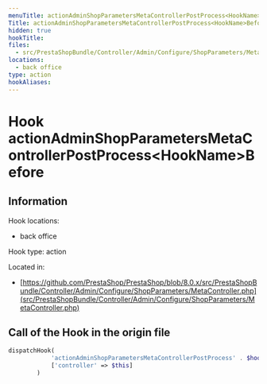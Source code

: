 ```yaml
---
menuTitle: actionAdminShopParametersMetaControllerPostProcess<HookName>Before
Title: actionAdminShopParametersMetaControllerPostProcess<HookName>Before
hidden: true
hookTitle: 
files:
  - src/PrestaShopBundle/Controller/Admin/Configure/ShopParameters/MetaController.php
locations:
  - back office
type: action
hookAliases:
---
```


# Hook actionAdminShopParametersMetaControllerPostProcess&lt;HookName>Before

## Information

Hook locations: 
  - back office

Hook type: action

Located in: 
  - [https://github.com/PrestaShop/PrestaShop/blob/8.0.x/src/PrestaShopBundle/Controller/Admin/Configure/ShopParameters/MetaController.php](src/PrestaShopBundle/Controller/Admin/Configure/ShopParameters/MetaController.php)

## Call of the Hook in the origin file

```php
dispatchHook(
            'actionAdminShopParametersMetaControllerPostProcess' . $hookName . 'Before',
            ['controller' => $this]
        )
```